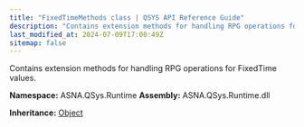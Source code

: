 ```yaml
---
title: "FixedTimeMethods class | QSYS API Reference Guide"
description: "Contains extension methods for handling RPG operations for FixedTime values. "
last_modified_at: 2024-07-09T17:00:49Z
sitemap: false
---
```


Contains extension methods for handling RPG operations for FixedTime values.

**Namespace:** ASNA.QSys.Runtime
**Assembly:** ASNA.QSys.Runtime.dll

**Inheritance:** [Object](https://docs.microsoft.com/en-us/dotnet/api/system.object)
<br>
<br>
